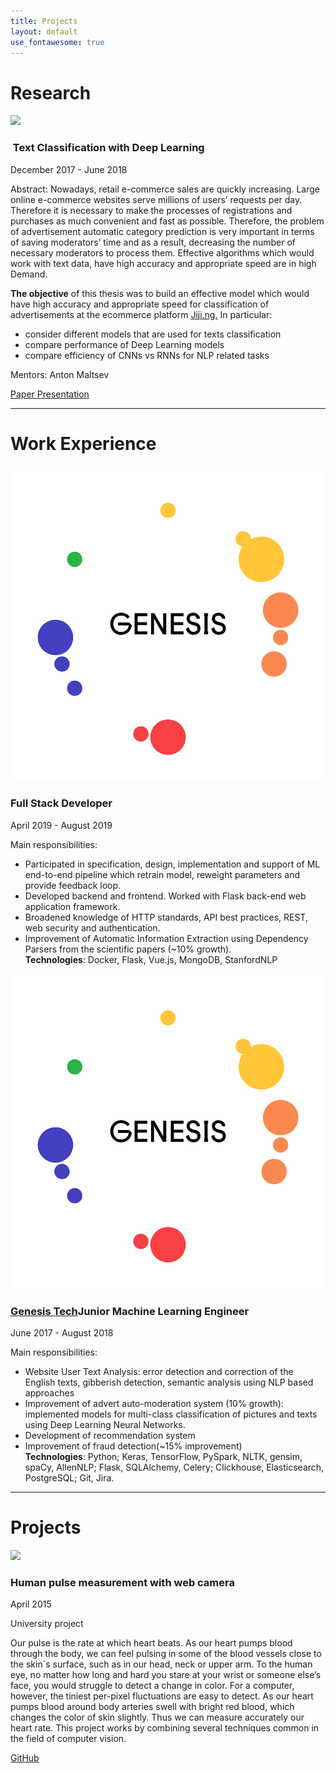 ```yaml
---
title: Projects
layout: default
use_fontawesome: true
---
```


<!-- Research -->
<h1 class="section-title">Research</h1>

<div class="row content-row">
<div class="col-12 col-sm-4 image-wrapper">
    <img src="{{ site.baseurl }}/images/thesis.jpg">
</div>
<div class="col-12 col-sm-8">
    <h3>​ Text Classification with Deep Learning </h3>
    <p class="italic">December 2017 - June 2018 </p>
    <p><span class="bold">Abstract:</span> Nowadays, retail e-commerce sales are quickly increasing. Large online e-commerce websites serve millions of users’ requests per day. Therefore it is necessary to make the processes of registrations and purchases as much convenient and fast as possible. Therefore, the problem of advertisement automatic category prediction is very important in terms of saving moderators’ time and as a result, decreasing the number of necessary moderators to process them. Effective algorithms which would work with text data, have high accuracy and appropriate speed are in high Demand.</p>
    <p><b>The objective</b> of this thesis was to build an effective model which would have high accuracy and appropriate speed for classification of advertisements at the ecommerce platform <a href="https://jiji.ng/">Jiji.ng.</a> 
    In particular:
        <ul>
            <li> consider different models that are used for texts classification </li>
            <li> compare performance of Deep Learning models </li>
            <li> compare efficiency of CNNs vs RNNs for NLP related tasks </li>
        </ul>
    </p>
    <p><span class="bold"> Mentors:</span> Anton Maltsev</p>
    <a href="https://github.com/tankz0r/Bachelor_thesis/blob/master/Thesis/thesis.pdf" class="btn btn-light">
        <i class="fa fa-file"></i> Paper
    </a>
    <a href="https://github.com/tankz0r/Bachelor_thesis/blob/master/Presentation/presentation.pdf" class="btn btn-light">
        <i class="fa fa-file"></i> Presentation
    </a>

</div>
</div>
<hr>

<!-- Experience -->
<h1 class="section-title">Work Experience</h1>

<div class="row content-row">

<div class="col-12 col-sm-4">
    <img src="images/genesis.png">
</div>
<div class="col-12 col-sm-8">
    <h3>Full Stack Developer</h3>
    <p class="italic">April 2019 - August 2019</p>
    <p> Main responsibilities:
        <ul>
      <li>Participated in specification, design, implementation and support of ML end-to-end pipeline which
retrain model, reweight parameters and provide feedback loop.</li>
      <li>Developed backend and frontend. Worked with Flask back-end web application framework.</li> 
      <li>Broadened knowledge of HTTP standards, API best practices, REST, web security and authentication.</li>
      <li>Improvement of Automatic Information Extraction using Dependency Parsers from the scientific papers (~10% growth).</li>
        <b>Technologies</b>:​​ Docker, Flask, Vue.js, MongoDB, StanfordNLP
        </ul>
    </p>
</div>

<div class="col-12 col-sm-4">
    <img src="images/genesis.png">
</div>
<div class="col-12 col-sm-8">
    <h3><a href="https://gen.tech/" class="btn btn-light"> Genesis Tech</a>Junior Machine Learning Engineer</h3>
    <p class="italic">June 2017 - August 2018</p>
    <p> Main responsibilities:
        <ul>
        <li>Website User Text Analysis: error detection and correction of the English texts, gibberish detection, semantic analysis using NLP based approaches </li>
        <li>Improvement of advert auto-moderation system (10% growth): implemented models for multi-class classification of pictures and texts using Deep Learning Neural Networks. </li>
        <li>Development of recommendation system </li>
        <li>Improvement of fraud detection(~15% improvement)</li>
        <b>Technologies</b>:​​ Python; Keras, TensorFlow, PySpark, NLTK, gensim, spaCy, AllenNLP; Flask, SQLAlchemy, Celery; Clickhouse, Elasticsearch, PostgreSQL; Git, Jira.
        </ul>
    </p>
</div>
</div>
<hr>


<!-- Projects -->
<h1 class="section-title">Projects</h1>

<div class="row content-row">
<div class="col-12 col-sm-4">
    <img src="{{ site.baseurl }}/images/landmark.png">
</div>
<div class="col-12 col-sm-8">
    <h3>Human pulse measurement with web camera</h3>
    <p class="italic">April 2015</p>
    <p class="note">
        <i class="fa fa-star"></i>
        University project
    </p>
    <p>Our pulse is the rate at which heart beats. As our heart pumps blood through the body, we can feel pulsing in some of the blood vessels close to the skin`s surface, such as in our head, neck or upper arm. To the human eye, no matter how long and hard you stare at your wrist or someone else’s face, you would struggle to detect a change in color. For a computer, however, the tiniest per-pixel fluctuations are easy to detect. As our heart pumps blood around body arteries swell with bright red blood, which changes the color of skin slightly. Thus we can measure accurately our heart rate. This project works by combining several techniques common in the field of computer vision.</p>
    <a href="https://github.com/tankz0r/KPI-2016-Human-pulse-measurement" class="btn btn-light">
        <i class="fab fa-github"></i> GitHub
    </a>
</div>
</div>
